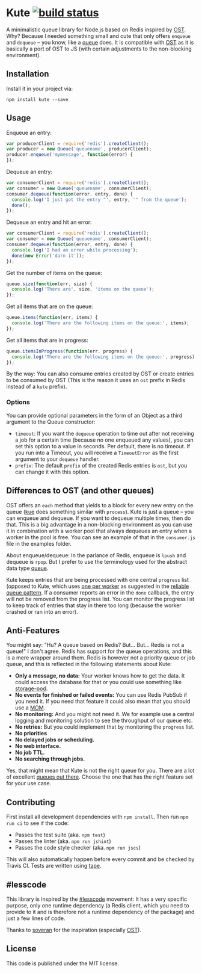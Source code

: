 # Kute [![build status](https://travis-ci.org/moonglum/kute.svg)](https://travis-ci.org/moonglum/kute)

A minimalistic queue library for Node.js based on Redis inspired by [OST](https://github.com/soveran/ost). Why? Because I needed something small and cute that only offers `enqueue` and `dequeue` – you know, like a [queue](https://en.wikipedia.org/wiki/Queue_(abstract_data_type)) does. It is compatible with [OST](https://github.com/soveran/ost) as it is basically a port of OST to JS (with certain adjustments to the non-blocking environment).

## Installation

Install it in your project via:

```
npm install kute --save
```

## Usage

Enqueue an entry:

```js
var producerClient = require('redis').createClient();
var producer = new Queue('queuename', producerClient);
producer.enqueue('mymessage', function(error) {
});
```

Dequeue an entry:

```js
var consumerClient = require('redis').createClient();
var consumer = new Queue('queuename', consumerClient);
consumer.dequeue(function(error, entry, done) {
  console.log('I just got the entry "', entry, '" from the queue');
  done();
});
```

Dequeue an entry and hit an error:

```js
var consumerClient = require('redis').createClient();
var consumer = new Queue('queuename', consumerClient);
consumer.dequeue(function(error, entry, done) {
  console.log('I had an error while processing');
  done(new Error('darn it'));
});
```

Get the number of items on the queue:

```js
queue.size(function(err, size) {
  console.log('There are', size, 'items on the queue');
});
```

Get all items that are on the queue:

```js
queue.items(function(err, items) {
  console.log('There are the following items on the queue:', items);
});
```

Get all items that are in progress:

```js
queue.itemsInProgress(function(err, progress) {
  console.log('There are the following items on the queue:', progress);
});
```

By the way: You can also consume entries created by OST or create entries to be consumed by OST (This is the reason it uses an `ost` prefix in Redis instead of a `kute` prefix).

### Options

You can provide optional parameters in the form of an Object as a third argument to the Queue constructor:

* `timeout`: If you want the `dequeue` operation to time out after not receiving a job for a certain time (because no one enqueued any values), you can set this option to a value in seconds. Per default, there is no timeout. If you run into a Timeout, you will receive a `TimeoutError` as the first argument to your `dequeue` handler.
* `prefix`: The default `prefix` of the created Redis entries is `ost`, but you can change it with this option.

## Differences to OST (and other queues)

OST offers an `each` method that yields to a block for every new entry on the queue ([kue](https://github.com/Automattic/kue) does something similar with `process`). Kute is just a queue – you can enqueue and dequeue. If you want to dequeue multiple times, then do that. This is a big advantage in a non-blocking environment as you can use it in combination with a worker pool that always dequeues an entry when a worker in the pool is free. You can see an example of that in the `consumer.js` file in the examples folder.

About enqueue/dequeue: In the parlance of Redis, enqueue is `lpush` and dequeue is `rpop`. But I prefer to use the terminology used for the abstract data type [queue](https://en.wikipedia.org/wiki/Queue_(abstract_data_type)).

Kute keeps entries that are being processed with one central `progress` list (opposed to Kute, which uses [one per worker](https://github.com/soveran/ost#failures) as suggested in the [reliable queue pattern](http://redis.io/commands/rpoplpush#pattern-reliable-queue). If a consumer reports an error in the `done` callback, the entry will not be removed from the progress list. You can monitor the progress list to keep track of entries that stay in there too long (because the worker crashed or ran into an error).

## Anti-Features

You might say: "Hu? A queue based on Redis? But... But... Redis is not a queue!" I don't agree. Redis has support for the queue operations, and this is a mere wrapper around them. Redis is however not a priority queue or job queue, and this is reflected in the following statements about Kute:

* **Only a message, no data:** Your worker knows how to get the data. It could access the database for that or you could use something like [storage-pod](https://github.com/moonglum/storage-pod).
* **No events for finished or failed events:** You can use Redis PubSub if you need it. If you need that feature it could also mean that you should use a [MOM](https://en.wikipedia.org/wiki/Message_oriented_middleware).
* **No monitoring:** And you might not need it. We for example use a central logging and monitoring solution to see the throughput of our queue etc.
* **No retries:** But you could implement that by monitoring the `progress` list.
* **No priorities**
* **No delayed jobs or scheduling.**
* **No web interface.**
* **No job TTL.**
* **No searching through jobs.**

Yes, that might mean that Kute is not the right queue for you. There are a lot of excellent [queues out there](http://queues.io). Choose the one that has the right feature set for your use case.

## Contributing

First install all development dependencies with `npm install`. Then run `npm run ci` to see if the code:

* Passes the test suite (aka. `npm test`)
* Passes the linter (aka. `npm run jshint`)
* Passes the code style checker (aka. `npm run jscs`)

This will also automatically happen before every commit and be checked by Travis CI. Tests are written using [tape](https://github.com/substack/tape).

## #lesscode

This library is inspired by the [\#lesscode](http://lesscode.is) movement: It has a very specific purpose, only one runtime dependency (a Redis client, which you need to provide to it and is therefore not a runtime dependency of the package) and just a few lines of code.

Thanks to [soveran](https://github.com/soveran) for the inspiration (especially [OST](https://github.com/soveran/ost)).

## License

This code is published under the MIT license.
